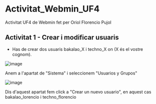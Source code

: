 # Activitat_Webmin_UF4
Activitat UF4 de Webmin fet per Oriol Florencio Pujol

## Activitat 1 - Crear i modificar usuaris
- Has de crear dos usuaris bakalao_X i techno_X on (X és el vostre cognom).
  
![image](https://github.com/user-attachments/assets/ee63d4bd-9423-4a15-8e98-aecdabab4b7f)

Anem a l'apartat de "Sistema" i seleccionem "Usuarios y Grupos"

![image](https://github.com/user-attachments/assets/ed1ffc60-32f3-4ce0-bd8a-46fc21b215d0)

Dis d'aquest apartat fem click a "Crear un nuevo usuario", en aquest cas bakalao_lorencio i techno_florencio
